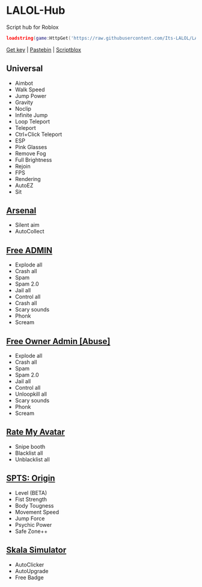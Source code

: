 # LALOL-Hub
Script hub for Roblox
```lua
loadstring(game:HttpGet('https://raw.githubusercontent.com/Its-LALOL/LALOL-Hub/main/.lua'))()
```
[Get key](https://discord.gg/XXqzxT7E5z) | [Pastebin](https://pastebin.com/TKzGDUGL) | [Scriptblox](https://scriptblox.com/script/Universal-Script-LALOL-Hub-7112)
## Universal
- Aimbot
- Walk Speed
- Jump Power
- Gravity
- Noclip
- Infinite Jump
- Loop Teleport
- Teleport
- Сtrl+Click Teleport
- ESP
- Pink Glasses
- Remove Fog
- Full Brightness
- Rejoin
- FPS
- Rendering
- AutoEZ
- Sit
## [Arsenal](https://www.roblox.com/games/286090429/Arsenal)
- Silent aim
- AutoCollect
## [Free ADMIN](https://www.roblox.com/games/4522347649/FREE-ADMIN)
- Explode all
- Crash all
- Spam
- Spam 2.0
- Jail all
- Control all
- Crash all
- Scary sounds
- Phonk
- Scream
## [Free Owner Admin [Abuse]](https://www.roblox.com/games/5023687570/Free-Owner-Admin-Abuse)
- Explode all
- Crash all
- Spam
- Spam 2.0
- Jail all
- Control all
- Unloopkill all
- Scary sounds
- Phonk
- Scream
## [Rate My Avatar](https://www.roblox.com/games/6708206173/Rate-My-Avatar)
- Snipe booth
- Blacklist all
- Unblacklist all
## [SPTS: Origin](https://www.roblox.com/games/10710676163/SPTS-Origin)
- Level (BETA)
- Fist Strength
- Body Tougness
- Movement Speed
- Jump Force
- Psychic Power
- Safe Zone++
## [Skala Simulator](https://www.roblox.com/games/10972284553/Skala-Simulator)
- AutoClicker
- AutoUpgrade
- Free Badge
